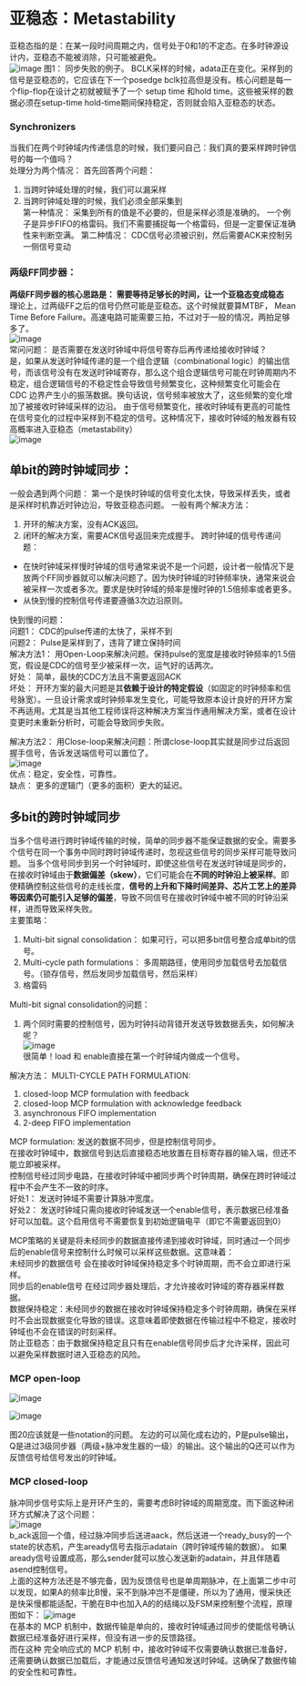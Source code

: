 # 亚稳态：Metastability
亚稳态指的是：在某一段时间周期之内，信号处于0和1的不定态。在多时钟源设计内，亚稳态不能被消除，只可能被避免。   
![image](https://github.com/user-attachments/assets/d16814e9-884d-435f-bf01-5a50a7d3ee7b)
图1： 同步失败的例子。  BCLK采样的时候，adata正在变化。采样到的信号是亚稳态的，它应该在下一个posedge bclk拉高但是没有。核心问题是每一个flip-flop在设计之初就被赋予了一个
setup time 和hold time。这些被采样的数据必须在setup-time hold-time期间保持稳定，否则就会陷入亚稳态的状态。   

### Synchronizers
当我们在两个时钟域内传递信息的时候，我们要问自己：我们真的要采样跨时钟信号的每一个值吗？  
处理分为两个情况： 首先回答两个问题：   
1. 当跨时钟域处理的时候，我们可以漏采样   
2. 当跨时钟域处理的时候，我们必须全部采集到     
第一种情况： 采集到所有的值是不必要的，但是采样必须是准确的。 一个例子是异步FIFO的格雷码。我们不需要捕捉每一个格雷码，但是一定要保证准确性来判断空满。
第二种情况： CDC信号必须被识别，然后需要ACK来控制另一侧信号变动

### 两级FF同步器：  
**两级FF同步器的核心思路是： 需要等待足够长的时间，让一个亚稳态变成稳态**  
理论上，过两级FF之后的信号仍然可能是亚稳态。这个时候就要算MTBF， Mean Time Before Failure。高速电路可能需要三拍，不过对于一般的情况，两拍足够多了。   
![image](https://github.com/user-attachments/assets/1d6c58f5-5d42-4c49-879f-ff248aeae882)   
常问问题： 是否需要在发送时钟域中将信号寄存后再传递给接收时钟域？  
是，如果从发送时钟域传递的是一个组合逻辑（combinational logic）的输出信号，而该信号没有在发送时钟域寄存，那么这个组合逻辑信号可能在时钟周期内不稳定，组合逻辑信号的不稳定性会导致信号频繁变化，这种频繁变化可能会在 CDC 边界产生小的振荡数据。换句话说，信号频率被放大了，这些频繁的变化增加了被接收时钟域采样的边沿。 由于信号频繁变化，接收时钟域有更高的可能性在信号变化的过程中采样到不稳定的信号。这种情况下，接收时钟域的触发器有较高概率进入亚稳态（metastability）  
![image](https://github.com/user-attachments/assets/3c9a278f-429e-4986-96d2-6056db38d25f)   

## 单bit的跨时钟域同步：   
一般会遇到两个问题： 第一个是快时钟域的信号变化太快，导致采样丢失，或者是采样时机靠近时钟边沿，导致亚稳态问题。 一般有两个解决方法：  
1. 开环的解决方案，没有ACK返回。    
2. 闭环的解决方案，需要ACK信号返回来完成握手。
跨时钟域的信号传递问题：  
- 在快时钟域采样慢时钟域的信号通常来说不是一个问题，设计者一般情况下是放两个FF同步器就可以解决问题了。因为快时钟域的时钟频率快，通常来说会被采样一次或者多次。要求是快时钟域的频率是慢时钟的1.5倍频率或者更多。  
- 从快到慢的控制信号传递要遵循3次边沿原则。  

快到慢的问题：  
问题1：  CDC的pulse传递的太快了，采样不到  
问题2：  Pulse是采样到了，违背了建立保持时间   
解决方法1： 用Open-Loop来解决问题。保持pulse的宽度是接收时钟频率的1.5倍宽，假设是CDC的信号至少被采样一次，运气好的话两次。  
好处： 简单，最快的CDC方法且不需要返回ACK  
坏处：  开环方案的最大问题是其**依赖于设计的特定假设**（如固定的时钟频率和信号脉宽）。一旦设计需求或时钟频率发生变化，可能导致原本设计良好的开环方案不再适用。尤其是当其他工程师误将这种解决方案当作通用解决方案，或者在设计变更时未重新分析时，可能会导致同步失败。      

解决方法2： 用Close-loop来解决问题：所谓close-loop其实就是同步过后返回握手信号，告诉发送端信号可以置位了。   
![image](https://github.com/user-attachments/assets/da2a5416-4b0f-48fa-869a-9ad1b3f6090a)   
优点：稳定，安全性，可靠性。  
缺点： 更多的逻辑门（更多的面积）更大的延迟。  

## 多bit的跨时钟域同步
当多个信号进行跨时钟域传输的时候，简单的同步器不能保证数据的安全。需要多个信号在同一个事务中同时跨时钟域传递时，忽视这些信号的同步采样可能导致问题。 当多个信号同步到另一个时钟域时，即使这些信号在发送时钟域是同步的，在接收时钟域由于**数据偏差（skew）**，它们可能会在**不同的时钟沿上被采样**。即使精确控制这些信号的走线长度，**信号的上升和下降时间差异、芯片工艺上的差异等因素仍可能引入足够的偏差**，导致不同信号在接收时钟域中被不同的时钟沿采样，进而导致采样失败。  
主要策略：  
1. Multi-bit signal consolidation： 如果可行，可以把多bit信号整合成单bit的信号。  
2. Multi-cycle path formulations： 多周期路径，使用同步加载信号去加载信号。（锁存信号，然后发同步加载信号，然后采样）  
3. 格雷码  

Multi-bit signal consolidation的问题： 
1. 两个同时需要的控制信号，因为时钟抖动背错开发送导致数据丢失，如何解决呢？    
![image](https://github.com/user-attachments/assets/f091baa2-0824-4e89-9f11-1598ed9babcb)    
很简单！load 和 enable直接在第一个时钟域内做成一个信号。      


解决方法： MULTI-CYCLE PATH FORMULATION:    
1. closed-loop MCP formulation with feedback  
2. closed-loop MCP formulation with acknowledge feedback  
3. asynchronous FIFO implementation  
4. 2-deep FIFO implementation


MCP formulation: 发送的数据不同步，但是控制信号同步。   
在接收时钟域中，数据信号到达后直接稳态地放置在目标寄存器的输入端，但还不能立即被采样。    
控制信号经过同步电路，在接收时钟域中被同步两个时钟周期，确保在跨时钟域过程中不会产生不一致的时序。   
好处1： 发送时钟域不需要计算脉冲宽度。   
好处2： 发送时钟域只需向接收时钟域发送一个enable信号，表示数据已经准备好可以加载。这个启用信号不需要恢复到初始逻辑电平（即它不需要返回到0）   

MCP策略的关键是将未经同步的数据直接传递到接收时钟域，同时通过一个同步后的enable信号来控制什么时候可以采样这些数据。这意味着：     
未经同步的数据信号 会在接收时钟域保持稳定多个时钟周期，而不会立即进行采样。    
同步后的enable信号 在经过同步器处理后，才允许接收时钟域的寄存器采样数据。    
数据保持稳定：未经同步的数据在接收时钟域保持稳定多个时钟周期，确保在采样时不会出现数据变化导致的错误。这意味着即使数据在传输过程中不稳定，接收时钟域也不会在错误的时刻采样。     
防止亚稳态：由于数据保持稳定且只有在enable信号同步后才允许采样，因此可以避免采样数据时进入亚稳态的风险。   
### MCP open-loop
![image](https://github.com/user-attachments/assets/92d6720f-4d85-4f61-840e-92baff83ec53)   

![image](https://github.com/user-attachments/assets/2e9b836f-daed-4dfa-ad1a-c8baff6f19c7)    

图20应该就是一些notation的问题。 左边的可以简化成右边的，P是pulse输出，Q是进过3级同步器（两级+脉冲发生器的一级）的输出。这个输出的Q还可以作为反馈信号给信号发出的时钟域。    

### MCP closed-loop
脉冲同步信号实际上是开环产生的，需要考虑B时钟域的周期宽度。而下面这种闭环方式解决了这个问题：  
![image](https://github.com/user-attachments/assets/d120cfb6-e186-4fd9-adad-ee7bc3640091)   
b_ack返回一个值，经过脉冲同步后送进aack，然后送进一个ready_busy的一个state的状态机，产生aready信号去指示adatain（跨时钟域传输的数据）。 如果aready信号设置成高，那么sender就可以放心发送新的adatain，并且伴随着asend控制信号。    
上面的这种方法还是不够完备，因为反馈信号也是单周期脉冲，在上面第二步中可以发现，如果A的频率比B慢，采不到脉冲岂不是僵硬，所以为了通用，慢采快还是快采慢都能适配，干脆在B中也加入A的的结绳以及FSM来控制整个流程，原理图如下：
![image](https://github.com/user-attachments/assets/0856193b-defe-40a1-b3c6-9fe73aaecaea)   
在基本的 MCP 机制中，数据传输是单向的，接收时钟域通过同步的使能信号确认数据已经准备好进行采样，但没有进一步的反馈路径。  
而在这种 完全响应式的 MCP 机制 中，接收时钟域不仅需要确认数据已准备好，还需要确认数据已加载后，才能通过反馈信号通知发送时钟域。这确保了数据传输的安全性和可靠性。  






